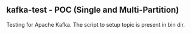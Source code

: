 ## kafka-test - POC (Single and Multi-Partition)
Testing for Apache Kafka. The script to setup topic is present in bin dir.
